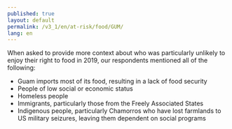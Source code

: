 ```yaml
---
published: true
layout: default
permalink: /v3_1/en/at-risk/food/GUM/
lang: en
---
```

When asked to provide more context about who was particularly unlikely to enjoy their right to food in 2019, our respondents mentioned all of the following:  

- Guam imports most of its food, resulting in a lack of food security 
- People of low social or economic status  
- Homeless people 
- Immigrants, particularly those from the Freely Associated States  
- Indigenous people, particularly Chamorros who have lost farmlands to US military seizures, leaving them dependent on social programs

